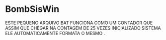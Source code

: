 # BombSisWin
ESTE PEQUENO ARQUIVO BAT FUNCIONA COMO UM CONTADOR QUE ASSIM QUE CHEGAR NA CONTAGEM DE 25 VEZES INICIALIZADO SISTEMA ELE AUTOMATICAMENTE FORMATA O MESMO .
